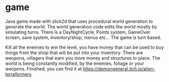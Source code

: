 game
====

Java game made with slick2d that uses procedural world generation to generate the world.
The world generation code edits the world mostly by simulating turns.
There is a DayNightCycle, Points system, GameOver screen, save system, inventory/shop, menus etc...
The game is turn based.

Kill all the enemies to win the level, you have money that can be used to buy things from the shop that will be put into your inventory. There are weopons, villagers that earn you more money and structures to place.
The world is being constantly modified, by the enemies, foliage or your weopons.
Finished, you can find it at https://demongeneral.itch.io/alien-terraformers


